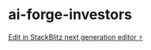 # ai-forge-investors

[Edit in StackBlitz next generation editor ⚡️](https://stackblitz.com/~/github.com/claudioggomees/ai-forge-investors)